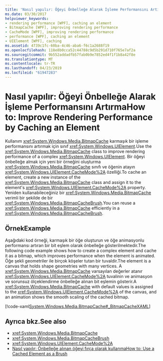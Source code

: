 ```yaml
---
title: 'Nasıl yapılır: Öğeyi Önbelleğe Alarak İşleme Performansını Artırma'
ms.date: 03/30/2017
helpviewer_keywords:
- rendering performance [WPF], caching an element
- BitmapCache [WPF], improving rendering performance
- CacheMode [WPF], improving rendering performance
- performance [WPF], caching an element
- UIElement [WPF], caching
ms.assetid: 4739c1fc-60ba-4c46-aba6-f6c1a2688f19
ms.openlocfilehash: 118e8b0cca52c44788c9d5b291d710f765e7af2a
ms.sourcegitcommit: 9b552addadfb57fab0b9e7852ed4f1f1b8a42f8e
ms.translationtype: MT
ms.contentlocale: tr-TR
ms.lasthandoff: 04/23/2019
ms.locfileid: "61947283"
---
```

# <a name="how-to-improve-rendering-performance-by-caching-an-element"></a><span data-ttu-id="98f21-102">Nasıl yapılır: Öğeyi Önbelleğe Alarak İşleme Performansını Artırma</span><span class="sxs-lookup"><span data-stu-id="98f21-102">How to: Improve Rendering Performance by Caching an Element</span></span>
<span data-ttu-id="98f21-103">Kullanım <xref:System.Windows.Media.BitmapCache> karmaşık bir işleme performansını artırmak için sınıf <xref:System.Windows.UIElement>.</span><span class="sxs-lookup"><span data-stu-id="98f21-103">Use the <xref:System.Windows.Media.BitmapCache> class to improve rendering performance of a complex <xref:System.Windows.UIElement>.</span></span> <span data-ttu-id="98f21-104">Bir öğeyi önbelleğe almak için yeni bir örneğini oluşturma <xref:System.Windows.Media.BitmapCache> sınıfı ve öğenin atayın <xref:System.Windows.UIElement.CacheMode%2A> özelliği.</span><span class="sxs-lookup"><span data-stu-id="98f21-104">To cache an element, create a new instance of the <xref:System.Windows.Media.BitmapCache> class and assign it to the element's <xref:System.Windows.UIElement.CacheMode%2A> property.</span></span> <span data-ttu-id="98f21-105">Yeniden kullanabileceğiniz bir <xref:System.Windows.Media.BitmapCache> verimli bir şekilde de bir <xref:System.Windows.Media.BitmapCacheBrush>.</span><span class="sxs-lookup"><span data-stu-id="98f21-105">You can reuse a <xref:System.Windows.Media.BitmapCache> efficiently in a <xref:System.Windows.Media.BitmapCacheBrush>.</span></span>  
  
## <a name="example"></a><span data-ttu-id="98f21-106">Örnek</span><span class="sxs-lookup"><span data-stu-id="98f21-106">Example</span></span>  
 <span data-ttu-id="98f21-107">Aşağıdaki kod örneği, karmaşık bir öğe oluşturun ve öğe animasyonlu performansı artıran bir bit eşlem olarak önbelleğe gösterilmektedir.</span><span class="sxs-lookup"><span data-stu-id="98f21-107">The following code example shows how to create a complex element and cache it as a bitmap, which improves performance when the element is animated.</span></span> <span data-ttu-id="98f21-108">Öğe şekli geometriler ile birçok köşeler tutan bir tuvaldir.</span><span class="sxs-lookup"><span data-stu-id="98f21-108">The element is a canvas that holds shape geometries with many vertices.</span></span> <span data-ttu-id="98f21-109">A <xref:System.Windows.Media.BitmapCache> varsayılan değerler atanır <xref:System.Windows.UIElement.CacheMode%2A> tuvalinin ve animasyon ve sorunsuz ölçeklendirme önbelleğe alınan bit eşlemin gösterir.</span><span class="sxs-lookup"><span data-stu-id="98f21-109">A <xref:System.Windows.Media.BitmapCache> with default values is assigned to the <xref:System.Windows.UIElement.CacheMode%2A> of the canvas, and an animation shows the smooth scaling of the cached bitmap.</span></span>  
  
 [!code-xaml[System.Windows.Media.BitmapCache#_BitmapCacheXAML](~/samples/snippets/csharp/VS_Snippets_Wpf/system.windows.media.bitmapcache/cs/window1.xaml#_bitmapcachexaml)]  
  
## <a name="see-also"></a><span data-ttu-id="98f21-110">Ayrıca bkz.</span><span class="sxs-lookup"><span data-stu-id="98f21-110">See also</span></span>

- <xref:System.Windows.Media.BitmapCache>
- <xref:System.Windows.Media.BitmapCacheBrush>
- <xref:System.Windows.UIElement.CacheMode%2A>
- [<span data-ttu-id="98f21-111">Nasıl yapılır: Önbelleğe alınan öğeyi fırça olarak kullanma</span><span class="sxs-lookup"><span data-stu-id="98f21-111">How to: Use a Cached Element as a Brush</span></span>](how-to-use-a-cached-element-as-a-brush.md)
